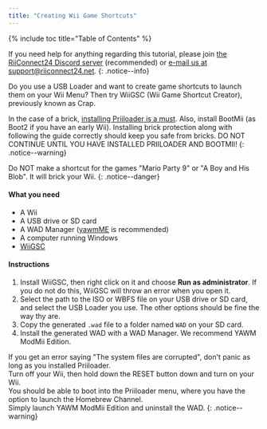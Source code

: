 ```yaml
---
title: "Creating Wii Game Shortcuts"
---
```


{% include toc title="Table of Contents" %}

If you need help for anything regarding this tutorial, please join [the RiiConnect24 Discord server](https://discord.gg/rc24) (recommended) or [e-mail us at support@riiconnect24.net](mailto:support@riiconnect24.net).
{: .notice--info}

Do you use a USB Loader and want to create game shortcuts to launch them on your Wii Menu? Then try WiiGSC (Wii Game Shortcut Creator), previously known as Crap.

In the case of a brick, [installing Priiloader is a must](priiloader). Also, install BootMii (as Boot2 if you have an early Wii). Installing brick protection along with following the guide correctly should keep you safe from bricks. DO NOT CONTINUE UNTIL YOU HAVE INSTALLED PRIILOADER AND BOOTMII!
{: .notice--warning}

Do NOT make a shortcut for the games "Mario Party 9" or "A Boy and His Blob". It will brick your Wii.
{: .notice--danger}

#### What you need

* A Wii
* A USB drive or SD card
* A WAD Manager ([yawmME](yawmme) is recommended)
* A computer running Windows
* [WiiGSC](https://wiidatabase.de/downloads/pc-tools/wiigsc-ehemals-crap/)

#### Instructions

1. Install WiiGSC, then right click on it and choose **Run as administrator**. If you do not do this, WiiGSC will throw an error when you open it.
1. Select the path to the ISO or WBFS file on your USB drive or SD card, and select the USB Loader you use. The other options should be fine the way thy are.
1. Copy the generated `.wad` file to a folder named `WAD` on your SD card.
1. Install the generated WAD with a WAD Manager. We recommend YAWM ModMii Edition.

If you get an error saying "The system files are corrupted", don't panic as long as you installed Priiloader. <br>
Turn off your Wii, then hold down the RESET button down and turn on your Wii. <br>
You should be able to boot into the Priiloader menu, where you have the option to launch the Homebrew Channel. <br>
Simply launch YAWM ModMii Edition and uninstall the WAD.
{: .notice--warning}
